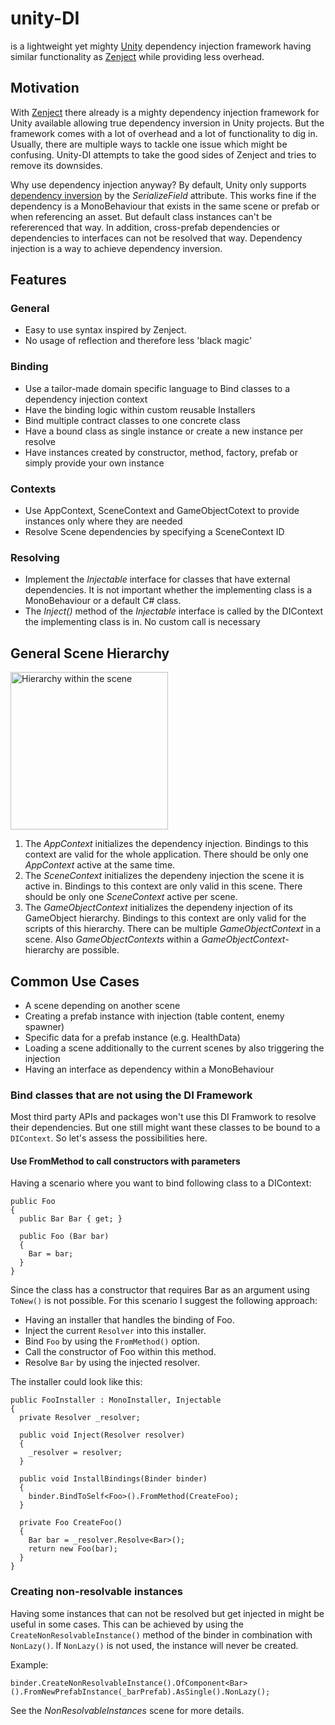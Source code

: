 # unity-DI
is a lightweight yet mighty [Unity](https://unity.com/de) dependency injection framework having similar functionality as [Zenject](https://github.com/modesttree/Zenject) while providing less overhead.

## Motivation
With [Zenject](https://github.com/modesttree/Zenject) there already is a mighty dependency injection framework for Unity available allowing true dependency inversion in Unity projects. But the framework comes with a lot of overhead and a lot of functionality to dig in. Usually, there are multiple ways to tackle one issue which might be confusing. Unity-DI attempts to take the good sides of Zenject and tries to remove its downsides.

Why use dependency injection anyway? By default, Unity only supports [dependency inversion](https://en.wikipedia.org/wiki/Dependency_inversion_principle) by the *SerializeField* attribute. This works fine if the dependency is a MonoBehaviour that exists in the same scene or prefab or when referencing an asset. But default class instances can't be refererenced that way. In addition, cross-prefab dependencies or dependencies to interfaces can not be resolved that way. Dependency injection is a way to achieve dependency inversion.

## Features

### General
- Easy to use syntax inspired by Zenject.
- No usage of reflection and therefore less 'black magic'

### Binding
- Use a tailor-made domain specific language to Bind classes to a dependency injection context
- Have the binding logic within custom reusable Installers
- Bind multiple contract classes to one concrete class
- Have a bound class as single instance or create a new instance per resolve
- Have instances created by constructor, method, factory, prefab or simply provide your own instance

### Contexts
- Use AppContext, SceneContext and GameObjectCotext to provide instances only where they are needed
- Resolve Scene dependencies by specifying a SceneContext ID

### Resolving
- Implement the *Injectable* interface for classes that have external dependencies. It is not important whether the implementing class is a MonoBehaviour or a default C# class.
- The *Inject()* method of the *Injectable* interface is called by the DIContext the implementing class is in. No custom call is necessary

## General Scene Hierarchy
<img width="252" alt="Hierarchy within the scene" src="https://user-images.githubusercontent.com/57714553/153228145-bc472e31-e599-4b30-b1c5-f988ade4cf76.png">

1) The *AppContext* initializes the dependency injection. Bindings to this context are valid for the whole application. There should be only one *AppContext* active at the same time.
2) The *SceneContext* initializes the dependeny injection the scene it is active in. Bindings to this context are only valid in this scene. There should be only one *SceneContext* active per scene.
3) The *GameObjectContext* initializes the dependeny injection of its GameObject hierarchy. Bindings to this context are only valid for the scripts of this hierarchy. There can be multiple *GameObjectContext* in a scene. Also *GameObjectContexts* within a *GameObjectContext*-hierarchy are possible.

## Common Use Cases
- A scene depending on another scene
- Creating a prefab instance with injection (table content, enemy spawner)
- Specific data for a prefab instance (e.g. HealthData)
- Loading a scene additionally to the current scenes by also triggering the injection
- Having an interface as dependency within a MonoBehaviour

### Bind classes that are not using the DI Framework
Most third party APIs and packages won't use this DI Framwork to resolve their dependencies. But one still might want these classes to be bound to a ```DIContext```. So let's assess the possibilities here.

#### Use FromMethod to call constructors with parameters
Having a scenario where you want to bind following class to a DIContext:
```
public Foo
{
  public Bar Bar { get; }

  public Foo (Bar bar)
  {
    Bar = bar;
  }
}
```
Since the class has a constructor that requires Bar as an argument using ```ToNew()``` is not possible. 
For this scenario I suggest the following approach:
- Having an installer that handles the binding of Foo.
- Inject the current ```Resolver``` into this installer.
- Bind ```Foo``` by using the ```FromMethod()``` option.
- Call the constructor of Foo within this method.
- Resolve ```Bar``` by using the injected resolver.

The installer could look like this:
```
public FooInstaller : MonoInstaller, Injectable
{
  private Resolver _resolver;
  
  public void Inject(Resolver resolver)
  {
    _resolver = resolver;
  }
  
  public void InstallBindings(Binder binder)
  {
    binder.BindToSelf<Foo>().FromMethod(CreateFoo);
  }
  
  private Foo CreateFoo()
  {
    Bar bar = _resolver.Resolve<Bar>();
    return new Foo(bar);
  }
}
```

### Creating non-resolvable instances
Having some instances that can not be resolved but get injected in might be useful in some cases. This can be achieved by using the ```CreateNonResolvableInstance()``` method of the binder in combination with ```NonLazy()```. If ```NonLazy()``` is not used, the instance will never be created.

Example:
```
binder.CreateNonResolvableInstance().OfComponent<Bar>().FromNewPrefabInstance(_barPrefab).AsSingle().NonLazy();
```

See the *NonResolvableInstances* scene for more details.
